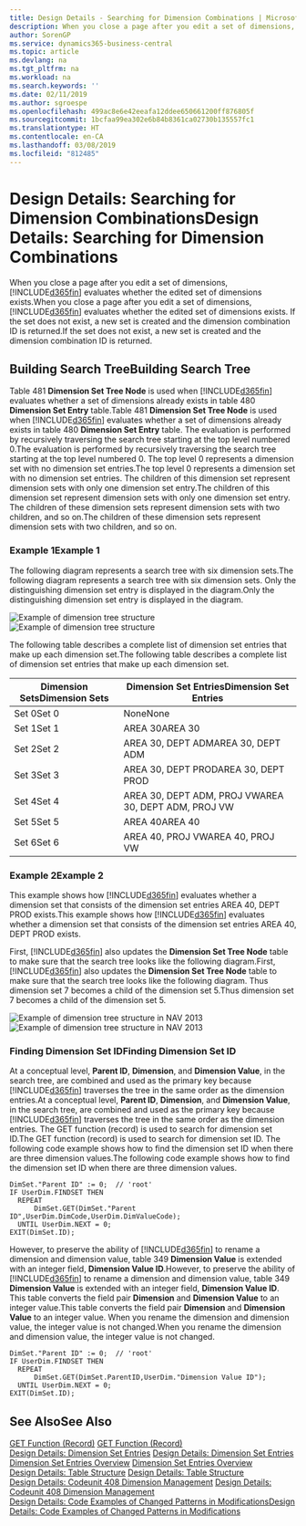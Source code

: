 ```yaml
---
title: Design Details - Searching for Dimension Combinations | Microsoft Docs
description: When you close a page after you edit a set of dimensions, Business Central evaluates whether the edited set of dimensions exists. If the set does not exist, a new set is created and the dimension combination ID is returned.
author: SorenGP
ms.service: dynamics365-business-central
ms.topic: article
ms.devlang: na
ms.tgt_pltfrm: na
ms.workload: na
ms.search.keywords: ''
ms.date: 02/11/2019
ms.author: sgroespe
ms.openlocfilehash: 499ac8e6e42eeafa12ddee650661200ff876805f
ms.sourcegitcommit: 1bcfaa99ea302e6b84b8361ca02730b135557fc1
ms.translationtype: HT
ms.contentlocale: en-CA
ms.lasthandoff: 03/08/2019
ms.locfileid: "812485"
---
```

# <a name="design-details-searching-for-dimension-combinations"></a><span data-ttu-id="8f998-104">Design Details: Searching for Dimension Combinations</span><span class="sxs-lookup"><span data-stu-id="8f998-104">Design Details: Searching for Dimension Combinations</span></span>
<span data-ttu-id="8f998-105">When you close a page after you edit a set of dimensions, [!INCLUDE[d365fin](includes/d365fin_md.md)] evaluates whether the edited set of dimensions exists.</span><span class="sxs-lookup"><span data-stu-id="8f998-105">When you close a page after you edit a set of dimensions, [!INCLUDE[d365fin](includes/d365fin_md.md)] evaluates whether the edited set of dimensions exists.</span></span> <span data-ttu-id="8f998-106">If the set does not exist, a new set is created and the dimension combination ID is returned.</span><span class="sxs-lookup"><span data-stu-id="8f998-106">If the set does not exist, a new set is created and the dimension combination ID is returned.</span></span>  

## <a name="building-search-tree"></a><span data-ttu-id="8f998-107">Building Search Tree</span><span class="sxs-lookup"><span data-stu-id="8f998-107">Building Search Tree</span></span>  
 <span data-ttu-id="8f998-108">Table 481 **Dimension Set Tree Node** is used when [!INCLUDE[d365fin](includes/d365fin_md.md)] evaluates whether a set of dimensions already exists in table 480 **Dimension Set Entry** table.</span><span class="sxs-lookup"><span data-stu-id="8f998-108">Table 481 **Dimension Set Tree Node** is used when [!INCLUDE[d365fin](includes/d365fin_md.md)] evaluates whether a set of dimensions already exists in table 480 **Dimension Set Entry** table.</span></span> <span data-ttu-id="8f998-109">The evaluation is performed by recursively traversing the search tree starting at the top level numbered 0.</span><span class="sxs-lookup"><span data-stu-id="8f998-109">The evaluation is performed by recursively traversing the search tree starting at the top level numbered 0.</span></span> <span data-ttu-id="8f998-110">The top level 0 represents a dimension set with no dimension set entries.</span><span class="sxs-lookup"><span data-stu-id="8f998-110">The top level 0 represents a dimension set with no dimension set entries.</span></span> <span data-ttu-id="8f998-111">The children of this dimension set represent dimension sets with only one dimension set entry.</span><span class="sxs-lookup"><span data-stu-id="8f998-111">The children of this dimension set represent dimension sets with only one dimension set entry.</span></span> <span data-ttu-id="8f998-112">The children of these dimension sets represent dimension sets with two children, and so on.</span><span class="sxs-lookup"><span data-stu-id="8f998-112">The children of these dimension sets represent dimension sets with two children, and so on.</span></span>  

### <a name="example-1"></a><span data-ttu-id="8f998-113">Example 1</span><span class="sxs-lookup"><span data-stu-id="8f998-113">Example 1</span></span>  
 <span data-ttu-id="8f998-114">The following diagram represents a search tree with six dimension sets.</span><span class="sxs-lookup"><span data-stu-id="8f998-114">The following diagram represents a search tree with six dimension sets.</span></span> <span data-ttu-id="8f998-115">Only the distinguishing dimension set entry is displayed in the diagram.</span><span class="sxs-lookup"><span data-stu-id="8f998-115">Only the distinguishing dimension set entry is displayed in the diagram.</span></span>  

 <span data-ttu-id="8f998-116">![Example of dimension tree structure](media/nav2013_dimension_tree.png "Example of dimension tree structure")</span><span class="sxs-lookup"><span data-stu-id="8f998-116">![Example of dimension tree structure](media/nav2013_dimension_tree.png "Example of dimension tree structure")</span></span>  

 <span data-ttu-id="8f998-117">The following table describes a complete list of dimension set entries that make up each dimension set.</span><span class="sxs-lookup"><span data-stu-id="8f998-117">The following table describes a complete list of dimension set entries that make up each dimension set.</span></span>  

|<span data-ttu-id="8f998-118">Dimension Sets</span><span class="sxs-lookup"><span data-stu-id="8f998-118">Dimension Sets</span></span>|<span data-ttu-id="8f998-119">Dimension Set Entries</span><span class="sxs-lookup"><span data-stu-id="8f998-119">Dimension Set Entries</span></span>|  
|--------------------|---------------------------|  
|<span data-ttu-id="8f998-120">Set 0</span><span class="sxs-lookup"><span data-stu-id="8f998-120">Set 0</span></span>|<span data-ttu-id="8f998-121">None</span><span class="sxs-lookup"><span data-stu-id="8f998-121">None</span></span>|  
|<span data-ttu-id="8f998-122">Set 1</span><span class="sxs-lookup"><span data-stu-id="8f998-122">Set 1</span></span>|<span data-ttu-id="8f998-123">AREA 30</span><span class="sxs-lookup"><span data-stu-id="8f998-123">AREA 30</span></span>|  
|<span data-ttu-id="8f998-124">Set 2</span><span class="sxs-lookup"><span data-stu-id="8f998-124">Set 2</span></span>|<span data-ttu-id="8f998-125">AREA 30, DEPT ADM</span><span class="sxs-lookup"><span data-stu-id="8f998-125">AREA 30, DEPT ADM</span></span>|  
|<span data-ttu-id="8f998-126">Set 3</span><span class="sxs-lookup"><span data-stu-id="8f998-126">Set 3</span></span>|<span data-ttu-id="8f998-127">AREA 30, DEPT PROD</span><span class="sxs-lookup"><span data-stu-id="8f998-127">AREA 30, DEPT PROD</span></span>|  
|<span data-ttu-id="8f998-128">Set 4</span><span class="sxs-lookup"><span data-stu-id="8f998-128">Set 4</span></span>|<span data-ttu-id="8f998-129">AREA 30, DEPT ADM, PROJ VW</span><span class="sxs-lookup"><span data-stu-id="8f998-129">AREA 30, DEPT ADM, PROJ VW</span></span>|  
|<span data-ttu-id="8f998-130">Set 5</span><span class="sxs-lookup"><span data-stu-id="8f998-130">Set 5</span></span>|<span data-ttu-id="8f998-131">AREA 40</span><span class="sxs-lookup"><span data-stu-id="8f998-131">AREA 40</span></span>|  
|<span data-ttu-id="8f998-132">Set 6</span><span class="sxs-lookup"><span data-stu-id="8f998-132">Set 6</span></span>|<span data-ttu-id="8f998-133">AREA 40, PROJ VW</span><span class="sxs-lookup"><span data-stu-id="8f998-133">AREA 40, PROJ VW</span></span>|  

### <a name="example-2"></a><span data-ttu-id="8f998-134">Example 2</span><span class="sxs-lookup"><span data-stu-id="8f998-134">Example 2</span></span>  
 <span data-ttu-id="8f998-135">This example shows how [!INCLUDE[d365fin](includes/d365fin_md.md)] evaluates whether a dimension set that consists of the dimension set entries AREA 40, DEPT PROD exists.</span><span class="sxs-lookup"><span data-stu-id="8f998-135">This example shows how [!INCLUDE[d365fin](includes/d365fin_md.md)] evaluates whether a dimension set that consists of the dimension set entries AREA 40, DEPT PROD exists.</span></span>  

 <span data-ttu-id="8f998-136">First, [!INCLUDE[d365fin](includes/d365fin_md.md)] also updates the **Dimension Set Tree Node** table to make sure that the search tree looks like the following diagram.</span><span class="sxs-lookup"><span data-stu-id="8f998-136">First, [!INCLUDE[d365fin](includes/d365fin_md.md)] also updates the **Dimension Set Tree Node** table to make sure that the search tree looks like the following diagram.</span></span> <span data-ttu-id="8f998-137">Thus dimension set 7 becomes a child of the dimension set 5.</span><span class="sxs-lookup"><span data-stu-id="8f998-137">Thus dimension set 7 becomes a child of the dimension set 5.</span></span>  

 <span data-ttu-id="8f998-138">![Example of dimension tree structure in NAV 2013](media/nav2013_dimension_tree_example2.png "Example of dimension tree structure in NAV 2013")</span><span class="sxs-lookup"><span data-stu-id="8f998-138">![Example of dimension tree structure in NAV 2013](media/nav2013_dimension_tree_example2.png "Example of dimension tree structure in NAV 2013")</span></span>  

### <a name="finding-dimension-set-id"></a><span data-ttu-id="8f998-139">Finding Dimension Set ID</span><span class="sxs-lookup"><span data-stu-id="8f998-139">Finding Dimension Set ID</span></span>  
 <span data-ttu-id="8f998-140">At a conceptual level, **Parent ID**, **Dimension**, and **Dimension Value**, in the search tree, are combined and used as the primary key because [!INCLUDE[d365fin](includes/d365fin_md.md)] traverses the tree in the same order as the dimension entries.</span><span class="sxs-lookup"><span data-stu-id="8f998-140">At a conceptual level, **Parent ID**, **Dimension**, and **Dimension Value**, in the search tree, are combined and used as the primary key because [!INCLUDE[d365fin](includes/d365fin_md.md)] traverses the tree in the same order as the dimension entries.</span></span> <span data-ttu-id="8f998-141">The GET function (record) is used to search for dimension set ID.</span><span class="sxs-lookup"><span data-stu-id="8f998-141">The GET function (record) is used to search for dimension set ID.</span></span> <span data-ttu-id="8f998-142">The following code example shows how to find the dimension set ID when there are three dimension values.</span><span class="sxs-lookup"><span data-stu-id="8f998-142">The following code example shows how to find the dimension set ID when there are three dimension values.</span></span>  

```  
DimSet."Parent ID" := 0;  // 'root'  
IF UserDim.FINDSET THEN  
  REPEAT  
      DimSet.GET(DimSet."Parent ID",UserDim.DimCode,UserDim.DimValueCode);  
  UNTIL UserDim.NEXT = 0;  
EXIT(DimSet.ID);  

```  

 <span data-ttu-id="8f998-143">However, to preserve the ability of [!INCLUDE[d365fin](includes/d365fin_md.md)] to rename a dimension and dimension value, table 349 **Dimension Value** is extended with an integer field, **Dimension Value ID**.</span><span class="sxs-lookup"><span data-stu-id="8f998-143">However, to preserve the ability of [!INCLUDE[d365fin](includes/d365fin_md.md)] to rename a dimension and dimension value, table 349 **Dimension Value** is extended with an integer field, **Dimension Value ID**.</span></span> <span data-ttu-id="8f998-144">This table converts the field pair **Dimension** and **Dimension Value** to an integer value.</span><span class="sxs-lookup"><span data-stu-id="8f998-144">This table converts the field pair **Dimension** and **Dimension Value** to an integer value.</span></span> <span data-ttu-id="8f998-145">When you rename the dimension and dimension value, the integer value is not changed.</span><span class="sxs-lookup"><span data-stu-id="8f998-145">When you rename the dimension and dimension value, the integer value is not changed.</span></span>  

```  
DimSet."Parent ID" := 0;  // 'root'  
IF UserDim.FINDSET THEN  
  REPEAT  
      DimSet.GET(DimSet.ParentID,UserDim."Dimension Value ID");  
  UNTIL UserDim.NEXT = 0;  
EXIT(DimSet.ID);  

```  

## <a name="see-also"></a><span data-ttu-id="8f998-146">See Also</span><span class="sxs-lookup"><span data-stu-id="8f998-146">See Also</span></span>  
 <span data-ttu-id="8f998-147">[GET Function (Record)](/dynamics-nav/GET-Function--Record-)  </span><span class="sxs-lookup"><span data-stu-id="8f998-147">[GET Function (Record)](/dynamics-nav/GET-Function--Record-)  </span></span>  
 <span data-ttu-id="8f998-148">[Design Details: Dimension Set Entries](design-details-dimension-set-entries.md) </span><span class="sxs-lookup"><span data-stu-id="8f998-148">[Design Details: Dimension Set Entries](design-details-dimension-set-entries.md) </span></span>  
 <span data-ttu-id="8f998-149">[Dimension Set Entries Overview](design-details-dimension-set-entries-overview.md) </span><span class="sxs-lookup"><span data-stu-id="8f998-149">[Dimension Set Entries Overview](design-details-dimension-set-entries-overview.md) </span></span>  
 <span data-ttu-id="8f998-150">[Design Details: Table Structure](design-details-table-structure.md) </span><span class="sxs-lookup"><span data-stu-id="8f998-150">[Design Details: Table Structure](design-details-table-structure.md) </span></span>  
 <span data-ttu-id="8f998-151">[Design Details: Codeunit 408 Dimension Management](design-details-codeunit-408-dimension-management.md) </span><span class="sxs-lookup"><span data-stu-id="8f998-151">[Design Details: Codeunit 408 Dimension Management](design-details-codeunit-408-dimension-management.md) </span></span>  
 [<span data-ttu-id="8f998-152">Design Details: Code Examples of Changed Patterns in Modifications</span><span class="sxs-lookup"><span data-stu-id="8f998-152">Design Details: Code Examples of Changed Patterns in Modifications</span></span>](design-details-code-examples-of-changed-patterns-in-modifications.md)
